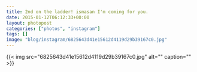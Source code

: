 ```yaml
---
title: 2nd on the ladder! ismasan I'm coming for you.
date: 2015-01-12T06:12:33+00:00
layout: photopost
categories: ["photos", "instagram"]
tags: []
image: "blog/instagram/6825643d41e15612d4119d29b39167c0.jpg"
---
```


{{< img src="6825643d41e15612d4119d29b39167c0.jpg" alt="" caption="" >}}



